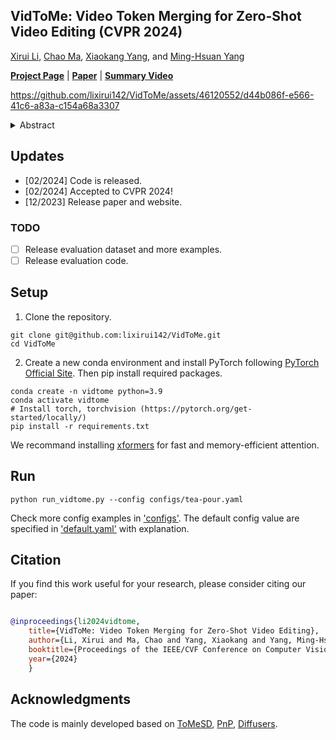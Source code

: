 ## VidToMe: Video Token Merging for Zero-Shot Video Editing (CVPR 2024)

[Xirui Li](https://github.com/lixirui142), [Chao Ma](https://vision.sjtu.edu.cn/), [Xiaokang Yang](https://english.seiee.sjtu.edu.cn/english/detail/842_802.htm), and [Ming-Hsuan Yang](https://faculty.ucmerced.edu/mhyang/)<br>

[**Project Page**](https://vidtome-diffusion.github.io/) | [**Paper**](https://arxiv.org/abs/2312.10656) | [**Summary Video**](https://youtu.be/cZPtwcRepNY)

https://github.com/lixirui142/VidToMe/assets/46120552/d44b086f-e566-41c6-a83a-c154a68a3307

<details><summary> Abstract </summary>

> *Diffusion models have made significant advances in generating high-quality images, but their application to video generation has remained challenging due to the complexity of temporal motion. Zero-shot video editing offers a solution by utilizing pre-trained image diffusion models to translate source videos into new ones. Nevertheless, existing methods struggle to maintain strict temporal consistency and efficient memory consumption. In this work, we propose a novel approach to enhance temporal consistency in generated videos by merging self-attention tokens across frames. By aligning and compressing temporally redundant tokens across frames, our method improves temporal coherence and reduces memory consumption in self-attention computations. The merging strategy matches and aligns tokens according to the temporal correspondence between frames, facilitating natural temporal consistency in generated video frames. To manage the complexity of video processing, we divide videos into chunks and develop intra-chunk local token merging and inter-chunk global token merging, ensuring both short-term video continuity and long-term content consistency. Our video editing approach seamlessly extends the advancements in image editing to video editing, rendering favorable results in temporal consistency over state-of-the-art methods.*
</details>

## Updates
- [02/2024] Code is released.
- [02/2024] Accepted to CVPR 2024!
- [12/2023] Release paper and website.

### TODO
- [ ] Release evaluation dataset and more examples.
- [ ] Release evaluation code.

## Setup

1. Clone the repository. 

```shell
git clone git@github.com:lixirui142/VidToMe.git
cd VidToMe
```

2. Create a new conda environment and install PyTorch following [PyTorch Official Site](https://pytorch.org/get-started/locally/). Then pip install required packages.

```shell
conda create -n vidtome python=3.9
conda activate vidtome
# Install torch, torchvision (https://pytorch.org/get-started/locally/)
pip install -r requirements.txt
```

We recommand installing [xformers](https://github.com/facebookresearch/xformers) for fast and memory-efficient attention.

## Run

```shell
python run_vidtome.py --config configs/tea-pour.yaml
```

Check more config examples in ['configs'](configs). The default config value are specified in ['default.yaml'](configs/default.yaml) with explanation.

## Citation

If you find this work useful for your research, please consider citing our paper:

```bibtex

@inproceedings{li2024vidtome,
    title={VidToMe: Video Token Merging for Zero-Shot Video Editing},
    author={Li, Xirui and Ma, Chao and Yang, Xiaokang and Yang, Ming-Hsuan},
    booktitle={Proceedings of the IEEE/CVF Conference on Computer Vision and Pattern Recognition},
    year={2024}
    }

```

## Acknowledgments

The code is mainly developed based on [ToMeSD](https://github.com/dbolya/tomesd), [PnP](https://github.com/MichalGeyer/plug-and-play), [Diffusers](https://github.com/huggingface/diffusers).
